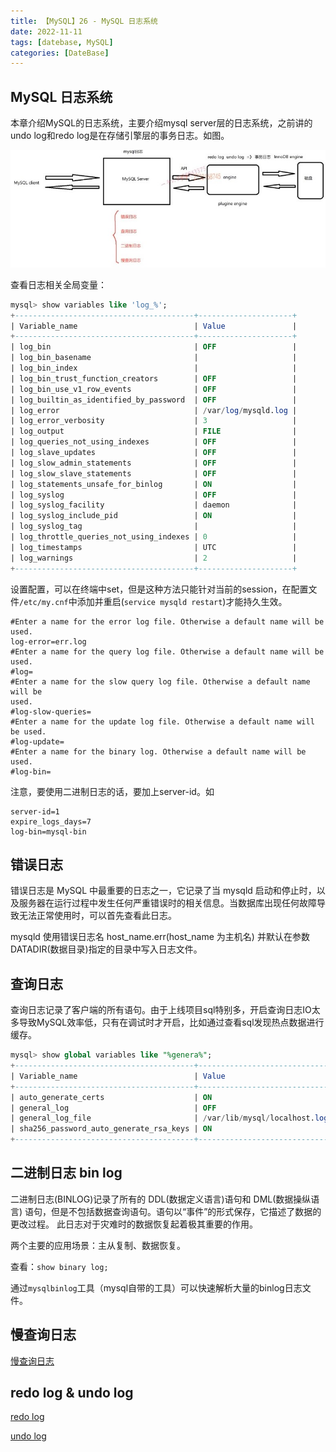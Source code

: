 ```yaml
---
title: 【MySQL】26 - MySQL 日志系统
date: 2022-11-11
tags: [datebase, MySQL]
categories: [DateBase]
---
```



## MySQL 日志系统

本章介绍MySQL的日志系统，主要介绍mysql server层的日志系统，之前讲的undo log和redo log是在存储引擎层的事务日志。如图。

![](/post_images/posts/Database/MySQL/MySQL日志系统.jpg "MySQL日志系统")


查看日志相关全局变量：  
```sql
mysql> show variables like 'log_%';
+----------------------------------------+---------------------+
| Variable_name                          | Value               |
+----------------------------------------+---------------------+
| log_bin                                | OFF                 |
| log_bin_basename                       |                     |
| log_bin_index                          |                     |
| log_bin_trust_function_creators        | OFF                 |
| log_bin_use_v1_row_events              | OFF                 |
| log_builtin_as_identified_by_password  | OFF                 |
| log_error                              | /var/log/mysqld.log |
| log_error_verbosity                    | 3                   |
| log_output                             | FILE                |
| log_queries_not_using_indexes          | OFF                 |
| log_slave_updates                      | OFF                 |
| log_slow_admin_statements              | OFF                 |
| log_slow_slave_statements              | OFF                 |
| log_statements_unsafe_for_binlog       | ON                  |
| log_syslog                             | OFF                 |
| log_syslog_facility                    | daemon              |
| log_syslog_include_pid                 | ON                  |
| log_syslog_tag                         |                     |
| log_throttle_queries_not_using_indexes | 0                   |
| log_timestamps                         | UTC                 |
| log_warnings                           | 2                   |
+----------------------------------------+---------------------+
```

设置配置，可以在终端中set，但是这种方法只能针对当前的session，在配置文件`/etc/my.cnf`中添加并重启(`service mysqld restart`)才能持久生效。  
```
#Enter a name for the error log file. Otherwise a default name will be used.
log-error=err.log
#Enter a name for the query log file. Otherwise a default name will be used.
#log=
#Enter a name for the slow query log file. Otherwise a default name will be
used.
#log-slow-queries=
#Enter a name for the update log file. Otherwise a default name will be used.
#log-update=
#Enter a name for the binary log. Otherwise a default name will be used.
#log-bin=
```

注意，要使用二进制日志的话，要加上server-id。如  
```
server-id=1
expire_logs_days=7
log-bin=mysql-bin
```



## 错误日志

错误日志是 MySQL 中最重要的日志之一，它记录了当 mysqld 启动和停止时，以及服务器在运行过程中发生任何严重错误时的相关信息。当数据库出现任何故障导致无法正常使用时，可以首先查看此日志。

mysqld 使用错误日志名 host_name.err(host_name 为主机名) 并默认在参数 DATADIR(数据目录)指定的目录中写入日志文件。


## 查询日志

查询日志记录了客户端的所有语句。由于上线项目sql特别多，开启查询日志IO太多导致MySQL效率低，只有在调试时才开启，比如通过查看sql发现热点数据进行缓存。

```sql
mysql> show global variables like "%genera%";
+----------------------------------------+------------------------------+
| Variable_name                          | Value                        |
+----------------------------------------+------------------------------+
| auto_generate_certs                    | ON                           |
| general_log                            | OFF                          |
| general_log_file                       | /var/lib/mysql/localhost.log |
| sha256_password_auto_generate_rsa_keys | ON                           |
+----------------------------------------+------------------------------+
```

## 二进制日志 bin log

二进制日志(BINLOG)记录了所有的 DDL(数据定义语言)语句和 DML(数据操纵语言) 语句，但是不包括数据查询语句。语句以“事件”的形式保存，它描述了数据的更改过程。 此日志对于灾难时的数据恢复起着极其重要的作用。

两个主要的应用场景：主从复制、数据恢复。

查看：`show binary log;`

通过`mysqlbinlog`工具（mysql自带的工具）可以快速解析大量的binlog日志文件。


## 慢查询日志

[慢查询日志](https://xushun1221.github.io/2022/mysql17-sql%E5%92%8C%E7%B4%A2%E5%BC%95%E4%BC%98%E5%8C%96%E6%85%A2%E6%9F%A5%E8%AF%A2%E6%97%A5%E5%BF%97/)


## redo log & undo log


[redo log](https://xushun1221.github.io/2022/mysql24-redo-log-%E9%87%8D%E5%81%9A%E6%97%A5%E5%BF%97/)

[undo log](https://xushun1221.github.io/2022/mysql22-mvcc%E5%92%8Cundo-log/)